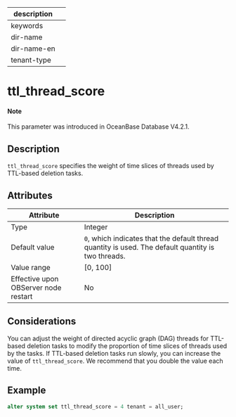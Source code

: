 | description ||
|---|---|
| keywords ||
| dir-name ||
| dir-name-en ||
| tenant-type ||

# ttl_thread_score

<main id="notice" type='explain'>

  <h4>Note</h4>

  <p>This parameter was introduced in OceanBase Database V4.2.1. </p>

</main>

## Description

`ttl_thread_score` specifies the weight of time slices of threads used by TTL-based deletion tasks. 

## Attributes

| **Attribute** | **Description** |
| --- | --- |
| Type | Integer |
| Default value | `0`, which indicates that the default thread quantity is used. The default quantity is two threads. |
| Value range | [0, 100] |
| Effective upon OBServer node restart | No |

## Considerations

You can adjust the weight of directed acyclic graph (DAG) threads for TTL-based deletion tasks to modify the proportion of time slices of threads used by the tasks. 
If TTL-based deletion tasks run slowly, you can increase the value of `ttl_thread_score`. We recommend that you double the value each time. 

## Example

```sql
alter system set ttl_thread_score = 4 tenant = all_user;
```
